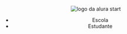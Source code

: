 <html lang="en">
<head>
    <meta charset="UTF-8">
    <meta http-equiv="X-UA-Compatible" content="IE=edge">
    <meta name="viewport" content="width=device-width, initial-scale=1.0">
    <title>Document</title>
    <link rel="stylesheet" href="style.css">
</head>
  <style>
* {
    margin: 0;
    padding: 0;
}

.cabecalho {
    background-color: #424E61;
    color: white;
    display: flex;
    justify-content: space-around;
    align-items: center;
    padding: 24px 0;
}

.cabecalho-imagem{
    width: 20%;
}

.cabecalho-lista-item{
    display: inline-block;
    margin: 0 16px;
    font-size: 24px;
}
</style>
<body>
    <header class="cabecalho">
        <img class="cabecalho-imagem" src="alurastart logo.png" alt="logo da alura start">
        <ul class="cabecalho-lista">
            <li class="cabecalho-lista-item">Escola</li>
            <li class="cabecalho-lista-item">Estudante</li>
        </ul>
    </header>

</body>
</html>

